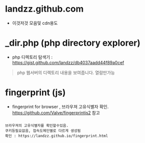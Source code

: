 
# landzz.github.com

- 이것저것 모음및 cdn용도


# _dir.php (php directory explorer)
- php 디렉토리 탐색기 : https://gist.github.com/landzz/db4037aadd44f89a0cef

 > php 웹서버의 디렉토리 내용을 보여줍니다.
 > 열람만가능


# fingerprint (js)
- fingerprint for browser , 브라우져 고유식별자 확인. https://github.com/Valve/fingerprintjs2 참고
 ### 
    브라우져의 고유식별자를 확인할수있음. 
    쿠키등필요없음, 접속도메인별로 다르게 생성됨
    확인 : https://landzz.github.io/fingerprint.html 
